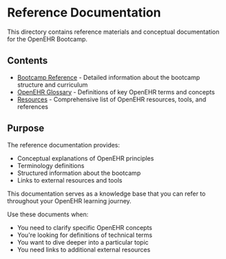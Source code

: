 # Reference Documentation

This directory contains reference materials and conceptual documentation for the OpenEHR Bootcamp.

## Contents

- [Bootcamp Reference](bootcamp_reference.md) - Detailed information about the bootcamp structure and curriculum
- [OpenEHR Glossary](glossary.md) - Definitions of key OpenEHR terms and concepts
- [Resources](resources.md) - Comprehensive list of OpenEHR resources, tools, and references

## Purpose

The reference documentation provides:

- Conceptual explanations of OpenEHR principles
- Terminology definitions
- Structured information about the bootcamp
- Links to external resources and tools

This documentation serves as a knowledge base that you can refer to throughout your OpenEHR learning journey.

Use these documents when:
- You need to clarify specific OpenEHR concepts
- You're looking for definitions of technical terms
- You want to dive deeper into a particular topic
- You need links to additional external resources
